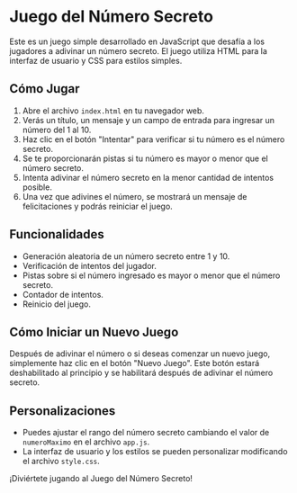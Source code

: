 # Juego del Número Secreto

Este es un juego simple desarrollado en JavaScript que desafía a los jugadores a adivinar un número secreto. El juego utiliza HTML para la interfaz de usuario y CSS para estilos simples.

## Cómo Jugar

1. Abre el archivo `index.html` en tu navegador web.
2. Verás un título, un mensaje y un campo de entrada para ingresar un número del 1 al 10.
3. Haz clic en el botón "Intentar" para verificar si tu número es el número secreto.
4. Se te proporcionarán pistas si tu número es mayor o menor que el número secreto.
5. Intenta adivinar el número secreto en la menor cantidad de intentos posible.
6. Una vez que adivines el número, se mostrará un mensaje de felicitaciones y podrás reiniciar el juego.

## Funcionalidades

- Generación aleatoria de un número secreto entre 1 y 10.
- Verificación de intentos del jugador.
- Pistas sobre si el número ingresado es mayor o menor que el número secreto.
- Contador de intentos.
- Reinicio del juego.

## Cómo Iniciar un Nuevo Juego

Después de adivinar el número o si deseas comenzar un nuevo juego, simplemente haz clic en el botón "Nuevo Juego". Este botón estará deshabilitado al principio y se habilitará después de adivinar el número secreto.

## Personalizaciones

- Puedes ajustar el rango del número secreto cambiando el valor de `numeroMaximo` en el archivo `app.js`.
- La interfaz de usuario y los estilos se pueden personalizar modificando el archivo `style.css`.

¡Diviértete jugando al Juego del Número Secreto!
